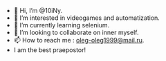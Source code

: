 - 👋 Hi, I’m @10iNy.
- 👀 I’m interested in videogames and automatization.
- 🌱 I’m currently learning selenium.
- 💞️ I’m looking to collaborate on inner myself.
- 📫 How to reach me : oleg-oleg1999@mail.ru.
-  I am the best praepostor!
<!---
10iNy/10iNy is a ✨ special ✨ repository because its `README.md` (this file) appears on your GitHub profile.
You can click the Preview link to take a look at your changes.
--->
